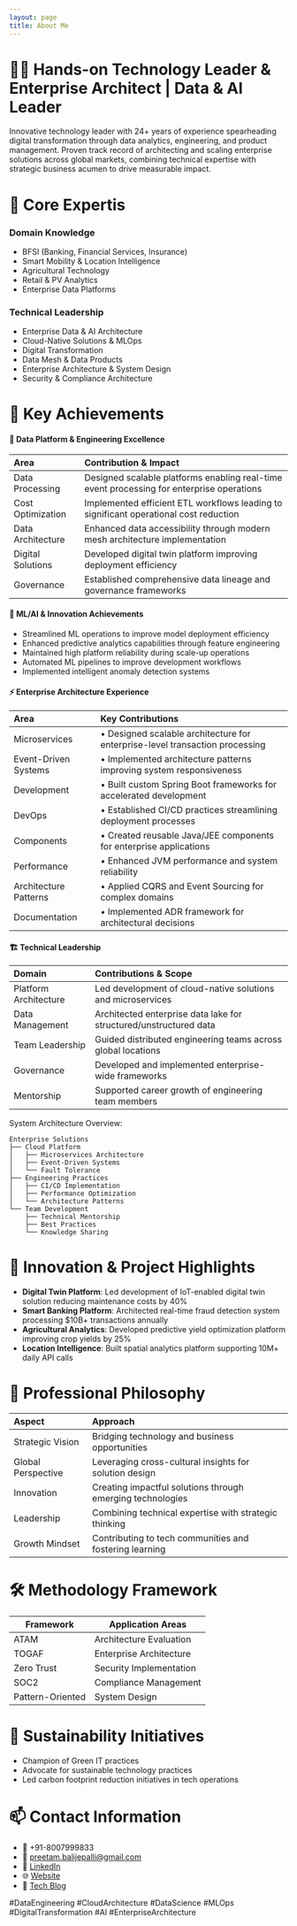 ```yaml
---
layout: page
title: About Me
---
```


# 👨‍💻 Hands-on Technology Leader & Enterprise Architect | Data & AI Leader

Innovative technology leader with 24+ years of experience spearheading digital transformation through data analytics, engineering, and product management. Proven track record of architecting and scaling enterprise solutions across global markets, combining technical expertise with strategic business acumen to drive measurable impact.

# 🔹 Core Expertis

### Domain Knowledge
- BFSI (Banking, Financial Services, Insurance)
- Smart Mobility & Location Intelligence
- Agricultural Technology
- Retail & PV Analytics
- Enterprise Data Platforms

### Technical Leadership
- Enterprise Data & AI Architecture
- Cloud-Native Solutions & MLOps
- Digital Transformation
- Data Mesh & Data Products
- Enterprise Architecture & System Design
- Security & Compliance Architecture

# 🎯 Key Achievements

#### 🔄 Data Platform & Engineering Excellence
| Area | Contribution & Impact |
|:-----|:---------------------|
| Data Processing | Designed scalable platforms enabling real-time event processing for enterprise operations |
| Cost Optimization | Implemented efficient ETL workflows leading to significant operational cost reduction |
| Data Architecture | Enhanced data accessibility through modern mesh architecture implementation |
| Digital Solutions | Developed digital twin platform improving deployment efficiency |
| Governance | Established comprehensive data lineage and governance frameworks |


#### 🤖 ML/AI & Innovation Achievements
- Streamlined ML operations to improve model deployment efficiency
- Enhanced predictive analytics capabilities through feature engineering
- Maintained high platform reliability during scale-up operations
- Automated ML pipelines to improve development workflows
- Implemented intelligent anomaly detection systems

#### ⚡ Enterprise Architecture Experience

| Area | Key Contributions |
|:-----|:-----------------|
| Microservices | • Designed scalable architecture for enterprise-level transaction processing |
| Event-Driven Systems | • Implemented architecture patterns improving system responsiveness |
| Development | • Built custom Spring Boot frameworks for accelerated development |
| DevOps | • Established CI/CD practices streamlining deployment processes |
| Components | • Created reusable Java/JEE components for enterprise applications |
| Performance | • Enhanced JVM performance and system reliability |
| Architecture Patterns | • Applied CQRS and Event Sourcing for complex domains |
| Documentation | • Implemented ADR framework for architectural decisions |

#### 🏗️ Technical Leadership

| Domain | Contributions & Scope |
|:-------|:---------------------|
| Platform Architecture | Led development of cloud-native solutions and microservices |
| Data Management | Architected enterprise data lake for structured/unstructured data |
| Team Leadership | Guided distributed engineering teams across global locations |
| Governance | Developed and implemented enterprise-wide frameworks |
| Mentorship | Supported career growth of engineering team members |

System Architecture Overview:
```
Enterprise Solutions
├── Cloud Platform
│   ├── Microservices Architecture
│   ├── Event-Driven Systems
│   └── Fault Tolerance
├── Engineering Practices
│   ├── CI/CD Implementation
│   ├── Performance Optimization
│   └── Architecture Patterns
└── Team Development
    ├── Technical Mentorship
    ├── Best Practices
    └── Knowledge Sharing
```

# 🚀 Innovation & Project Highlights
- **Digital Twin Platform**: Led development of IoT-enabled digital twin solution reducing maintenance costs by 40%
- **Smart Banking Platform**: Architected real-time fraud detection system processing $10B+ transactions annually
- **Agricultural Analytics**: Developed predictive yield optimization platform improving crop yields by 25%
- **Location Intelligence**: Built spatial analytics platform supporting 10M+ daily API calls

# 💫 Professional Philosophy

| Aspect | Approach |
|:-------|:---------|
| Strategic Vision | Bridging technology and business opportunities |
| Global Perspective | Leveraging cross-cultural insights for solution design |
| Innovation | Creating impactful solutions through emerging technologies |
| Leadership | Combining technical expertise with strategic thinking |
| Growth Mindset | Contributing to tech communities and fostering learning |

# 🛠️ Methodology Framework

| Framework | Application Areas |
|-----------|------------------|
| ATAM | Architecture Evaluation |
| TOGAF | Enterprise Architecture |
| Zero Trust | Security Implementation |
| SOC2 | Compliance Management |
| Pattern-Oriented | System Design |

# 🌱 Sustainability Initiatives
- Champion of Green IT practices
- Advocate for sustainable technology practices
- Led carbon footprint reduction initiatives in tech operations

# 📫 Contact Information
- 📱 +91-8007999833
- 📧 [preetam.balijepalli@gmail.com](mailto:preetam.balijepalli@gmail.com)
- 🔗 [LinkedIn](https://www.linkedin.com/in/preetambalijepalli)
- 🌐 [Website](http://www.balijepalli.com)
- 📝 [Tech Blog](http://www.balijepalli.com/blog)

#DataEngineering #CloudArchitecture #DataScience #MLOps #DigitalTransformation #AI #EnterpriseArchitecture
